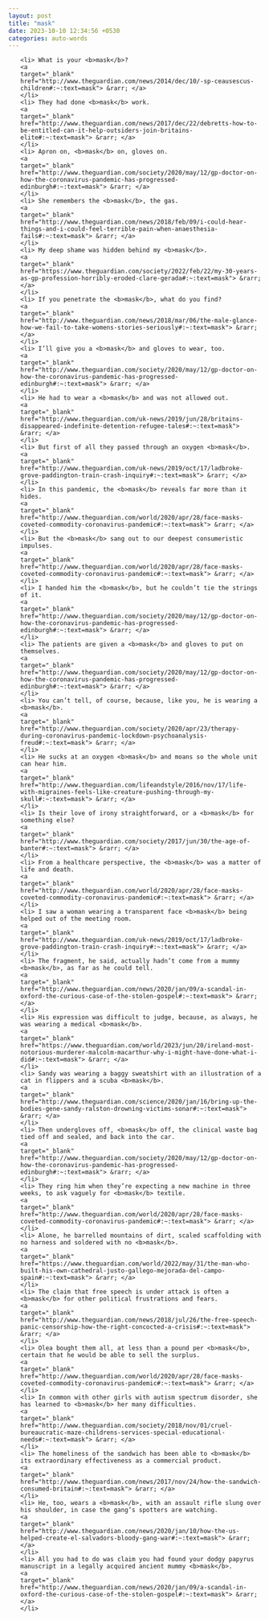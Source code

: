 ```yaml
---
layout: post
title: "mask"
date: 2023-10-10 12:34:56 +0530
categories: auto-words
---
```

<ol>

    <li> What is your <b>mask</b>?
    <a 
    target="_blank" 
    href="http://www.theguardian.com/news/2014/dec/10/-sp-ceausescus-children#:~:text=mask"> &rarr; </a>
    </li>
    <li> They had done <b>mask</b> work.
    <a 
    target="_blank" 
    href="http://www.theguardian.com/news/2017/dec/22/debretts-how-to-be-entitled-can-it-help-outsiders-join-britains-elite#:~:text=mask"> &rarr; </a>
    </li>
    <li> Apron on, <b>mask</b> on, gloves on.
    <a 
    target="_blank" 
    href="http://www.theguardian.com/society/2020/may/12/gp-doctor-on-how-the-coronavirus-pandemic-has-progressed-edinburgh#:~:text=mask"> &rarr; </a>
    </li>
    <li> She remembers the <b>mask</b>, the gas.
    <a 
    target="_blank" 
    href="http://www.theguardian.com/news/2018/feb/09/i-could-hear-things-and-i-could-feel-terrible-pain-when-anaesthesia-fails#:~:text=mask"> &rarr; </a>
    </li>
    <li> My deep shame was hidden behind my <b>mask</b>.
    <a 
    target="_blank" 
    href="https://www.theguardian.com/society/2022/feb/22/my-30-years-as-gp-profession-horribly-eroded-clare-gerada#:~:text=mask"> &rarr; </a>
    </li>
    <li> If you penetrate the <b>mask</b>, what do you find?
    <a 
    target="_blank" 
    href="http://www.theguardian.com/news/2018/mar/06/the-male-glance-how-we-fail-to-take-womens-stories-seriously#:~:text=mask"> &rarr; </a>
    </li>
    <li> I’ll give you a <b>mask</b> and gloves to wear, too.
    <a 
    target="_blank" 
    href="http://www.theguardian.com/society/2020/may/12/gp-doctor-on-how-the-coronavirus-pandemic-has-progressed-edinburgh#:~:text=mask"> &rarr; </a>
    </li>
    <li> He had to wear a <b>mask</b> and was not allowed out.
    <a 
    target="_blank" 
    href="http://www.theguardian.com/uk-news/2019/jun/28/britains-disappeared-indefinite-detention-refugee-tales#:~:text=mask"> &rarr; </a>
    </li>
    <li> But first of all they passed through an oxygen <b>mask</b>.
    <a 
    target="_blank" 
    href="http://www.theguardian.com/uk-news/2019/oct/17/ladbroke-grove-paddington-train-crash-inquiry#:~:text=mask"> &rarr; </a>
    </li>
    <li> In this pandemic, the <b>mask</b> reveals far more than it hides.
    <a 
    target="_blank" 
    href="http://www.theguardian.com/world/2020/apr/28/face-masks-coveted-commodity-coronavirus-pandemic#:~:text=mask"> &rarr; </a>
    </li>
    <li> But the <b>mask</b> sang out to our deepest consumeristic impulses.
    <a 
    target="_blank" 
    href="http://www.theguardian.com/world/2020/apr/28/face-masks-coveted-commodity-coronavirus-pandemic#:~:text=mask"> &rarr; </a>
    </li>
    <li> I handed him the <b>mask</b>, but he couldn’t tie the strings of it.
    <a 
    target="_blank" 
    href="http://www.theguardian.com/society/2020/may/12/gp-doctor-on-how-the-coronavirus-pandemic-has-progressed-edinburgh#:~:text=mask"> &rarr; </a>
    </li>
    <li> The patients are given a <b>mask</b> and gloves to put on themselves.
    <a 
    target="_blank" 
    href="http://www.theguardian.com/society/2020/may/12/gp-doctor-on-how-the-coronavirus-pandemic-has-progressed-edinburgh#:~:text=mask"> &rarr; </a>
    </li>
    <li> You can’t tell, of course, because, like you, he is wearing a <b>mask</b>.
    <a 
    target="_blank" 
    href="http://www.theguardian.com/society/2020/apr/23/therapy-during-coronavirus-pandemic-lockdown-psychoanalysis-freud#:~:text=mask"> &rarr; </a>
    </li>
    <li> He sucks at an oxygen <b>mask</b> and moans so the whole unit can hear him.
    <a 
    target="_blank" 
    href="http://www.theguardian.com/lifeandstyle/2016/nov/17/life-with-migraines-feels-like-creature-pushing-through-my-skull#:~:text=mask"> &rarr; </a>
    </li>
    <li> Is their love of irony straightforward, or a <b>mask</b> for something else?
    <a 
    target="_blank" 
    href="http://www.theguardian.com/society/2017/jun/30/the-age-of-banter#:~:text=mask"> &rarr; </a>
    </li>
    <li> From a healthcare perspective, the <b>mask</b> was a matter of life and death.
    <a 
    target="_blank" 
    href="http://www.theguardian.com/world/2020/apr/28/face-masks-coveted-commodity-coronavirus-pandemic#:~:text=mask"> &rarr; </a>
    </li>
    <li> I saw a woman wearing a transparent face <b>mask</b> being helped out of the meeting room.
    <a 
    target="_blank" 
    href="http://www.theguardian.com/uk-news/2019/oct/17/ladbroke-grove-paddington-train-crash-inquiry#:~:text=mask"> &rarr; </a>
    </li>
    <li> The fragment, he said, actually hadn’t come from a mummy <b>mask</b>, as far as he could tell.
    <a 
    target="_blank" 
    href="http://www.theguardian.com/news/2020/jan/09/a-scandal-in-oxford-the-curious-case-of-the-stolen-gospel#:~:text=mask"> &rarr; </a>
    </li>
    <li> His expression was difficult to judge, because, as always, he was wearing a medical <b>mask</b>.
    <a 
    target="_blank" 
    href="https://www.theguardian.com/world/2023/jun/20/ireland-most-notorious-murderer-malcolm-macarthur-why-i-might-have-done-what-i-did#:~:text=mask"> &rarr; </a>
    </li>
    <li> Sandy was wearing a baggy sweatshirt with an illustration of a cat in flippers and a scuba <b>mask</b>.
    <a 
    target="_blank" 
    href="http://www.theguardian.com/science/2020/jan/16/bring-up-the-bodies-gene-sandy-ralston-drowning-victims-sonar#:~:text=mask"> &rarr; </a>
    </li>
    <li> Then undergloves off, <b>mask</b> off, the clinical waste bag tied off and sealed, and back into the car.
    <a 
    target="_blank" 
    href="http://www.theguardian.com/society/2020/may/12/gp-doctor-on-how-the-coronavirus-pandemic-has-progressed-edinburgh#:~:text=mask"> &rarr; </a>
    </li>
    <li> They ring him when they’re expecting a new machine in three weeks, to ask vaguely for <b>mask</b> textile.
    <a 
    target="_blank" 
    href="http://www.theguardian.com/world/2020/apr/28/face-masks-coveted-commodity-coronavirus-pandemic#:~:text=mask"> &rarr; </a>
    </li>
    <li> Alone, he barrelled mountains of dirt, scaled scaffolding with no harness and soldered with no <b>mask</b>.
    <a 
    target="_blank" 
    href="https://www.theguardian.com/world/2022/may/31/the-man-who-built-his-own-cathedral-justo-gallego-mejorada-del-campo-spain#:~:text=mask"> &rarr; </a>
    </li>
    <li> The claim that free speech is under attack is often a <b>mask</b> for other political frustrations and fears.
    <a 
    target="_blank" 
    href="http://www.theguardian.com/news/2018/jul/26/the-free-speech-panic-censorship-how-the-right-concocted-a-crisis#:~:text=mask"> &rarr; </a>
    </li>
    <li> Olea bought them all, at less than a pound per <b>mask</b>, certain that he would be able to sell the surplus.
    <a 
    target="_blank" 
    href="http://www.theguardian.com/world/2020/apr/28/face-masks-coveted-commodity-coronavirus-pandemic#:~:text=mask"> &rarr; </a>
    </li>
    <li> In common with other girls with autism spectrum disorder, she has learned to <b>mask</b> her many difficulties.
    <a 
    target="_blank" 
    href="http://www.theguardian.com/society/2018/nov/01/cruel-bureaucratic-maze-childrens-services-special-educational-needs#:~:text=mask"> &rarr; </a>
    </li>
    <li> The homeliness of the sandwich has been able to <b>mask</b> its extraordinary effectiveness as a commercial product.
    <a 
    target="_blank" 
    href="http://www.theguardian.com/news/2017/nov/24/how-the-sandwich-consumed-britain#:~:text=mask"> &rarr; </a>
    </li>
    <li> He, too, wears a <b>mask</b>, with an assault rifle slung over his shoulder, in case the gang’s spotters are watching.
    <a 
    target="_blank" 
    href="http://www.theguardian.com/news/2020/jan/10/how-the-us-helped-create-el-salvadors-bloody-gang-war#:~:text=mask"> &rarr; </a>
    </li>
    <li> All you had to do was claim you had found your dodgy papyrus manuscript in a legally acquired ancient mummy <b>mask</b>.
    <a 
    target="_blank" 
    href="http://www.theguardian.com/news/2020/jan/09/a-scandal-in-oxford-the-curious-case-of-the-stolen-gospel#:~:text=mask"> &rarr; </a>
    </li>